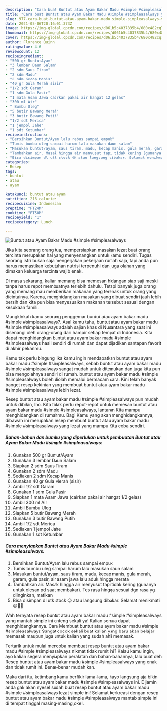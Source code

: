 ```yaml
---
description: "Cara buat Buntut atau Ayam Bakar Madu #simple #simpleasalways yang nikmat Untuk Jualan"
title: "Cara buat Buntut atau Ayam Bakar Madu #simple #simpleasalways yang nikmat Untuk Jualan"
slug: 977-cara-buat-buntut-atau-ayam-bakar-madu-simple-simpleasalways-yang-nikmat-untuk-jualan
date: 2021-05-06T20:16:01.373Z
image: https://img-global.cpcdn.com/recipes/d061b5c4037835b4/680x482cq70/buntut-atau-ayam-bakar-madu-simple-simpleasalways-foto-resep-utama.jpg
thumbnail: https://img-global.cpcdn.com/recipes/d061b5c4037835b4/680x482cq70/buntut-atau-ayam-bakar-madu-simple-simpleasalways-foto-resep-utama.jpg
cover: https://img-global.cpcdn.com/recipes/d061b5c4037835b4/680x482cq70/buntut-atau-ayam-bakar-madu-simple-simpleasalways-foto-resep-utama.jpg
author: Florence Quinn
ratingvalue: 4.6
reviewcount: 12
recipeingredient:
- "500 gr BuntutAyam"
- "3 lembar Daun Salam"
- "2 sdm Saus Tiram"
- "2 sdm Madu"
- "2 sdm Kecap Manis"
- "40 gr Gula Merah sisir"
- "1/2 sdt Garam"
- "1 sdm Gula Pasir"
- "1 mata Asam Jawa cairkan pakai air hangat 12 gelas"
- "300 ml Air"
- " Bumbu Uleg"
- "5 butir Bawang Merah"
- "3 butir Bawang Putih"
- "1/2 sdt Merica"
- "1 jempol Jahe"
- "1 sdt Ketumbar"
recipeinstructions:
- "Bersihkan Buntut/Ayam lalu rebus sampai empuk"
- "Tumis bumbu uleg sampai harum lalu masukan daun salam"
- "Masukan buntut/ayam, saus tiram, madu, kecap manis, gula merah, garam, gula pasir, air asam jawa lalu aduk hingga merata"
- "Tambahkan air. Masak hingga air menyusut tapi tidak kering (gunanya untuk olesan pd saat membakar). Tes rasa hingga sesuai dgn rasa yg diinginkan, matikan"
- "Bisa disimpan dl utk stock 😉 atau langsung dibakar. Selamat menikmati 😊👍🏻"
categories:
- Resep
tags:
- buntut
- atau
- ayam

katakunci: buntut atau ayam 
nutrition: 216 calories
recipecuisine: Indonesian
preptime: "PT24M"
cooktime: "PT50M"
recipeyield: "1"
recipecategory: Lunch

---
```



![Buntut atau Ayam Bakar Madu #simple #simpleasalways](https://img-global.cpcdn.com/recipes/d061b5c4037835b4/680x482cq70/buntut-atau-ayam-bakar-madu-simple-simpleasalways-foto-resep-utama.jpg)

Jika kita seorang orang tua, mempersiapkan masakan lezat buat orang tercinta merupakan hal yang menyenangkan untuk kamu sendiri. Tugas seorang istri bukan saja mengerjakan pekerjaan rumah saja, tapi anda pun harus memastikan kebutuhan nutrisi terpenuhi dan juga olahan yang dimakan keluarga tercinta wajib enak.

Di masa  sekarang, kalian memang bisa memesan hidangan siap saji meski tanpa harus repot membuatnya terlebih dahulu. Tetapi banyak juga orang yang memang mau memberikan makanan yang terenak untuk orang yang dicintainya. Karena, menghidangkan masakan yang dibuat sendiri jauh lebih bersih dan kita pun bisa menyesuaikan makanan tersebut sesuai dengan kesukaan famili. 



Mungkinkah kamu seorang penggemar buntut atau ayam bakar madu #simple #simpleasalways?. Asal kamu tahu, buntut atau ayam bakar madu #simple #simpleasalways adalah sajian khas di Nusantara yang saat ini disenangi oleh orang-orang dari hampir setiap tempat di Indonesia. Kita dapat menghidangkan buntut atau ayam bakar madu #simple #simpleasalways hasil sendiri di rumah dan dapat dijadikan santapan favorit di akhir pekanmu.

Kamu tak perlu bingung jika kamu ingin mendapatkan buntut atau ayam bakar madu #simple #simpleasalways, sebab buntut atau ayam bakar madu #simple #simpleasalways sangat mudah untuk ditemukan dan juga kita pun bisa mengolahnya sendiri di rumah. buntut atau ayam bakar madu #simple #simpleasalways boleh diolah memalui bermacam cara. Kini telah banyak banget resep kekinian yang membuat buntut atau ayam bakar madu #simple #simpleasalways lebih lezat.

Resep buntut atau ayam bakar madu #simple #simpleasalways pun mudah untuk dibikin, lho. Kita tidak perlu repot-repot untuk memesan buntut atau ayam bakar madu #simple #simpleasalways, lantaran Kita mampu menghidangkan di rumahmu. Bagi Kamu yang akan menghidangkannya, dibawah ini merupakan resep membuat buntut atau ayam bakar madu #simple #simpleasalways yang lezat yang mampu Kita coba sendiri.

<!--inarticleads1-->

##### Bahan-bahan dan bumbu yang diperlukan untuk pembuatan Buntut atau Ayam Bakar Madu #simple #simpleasalways:

1. Gunakan 500 gr Buntut/Ayam
1. Gunakan 3 lembar Daun Salam
1. Siapkan 2 sdm Saus Tiram
1. Gunakan 2 sdm Madu
1. Sediakan 2 sdm Kecap Manis
1. Gunakan 40 gr Gula Merah (sisir)
1. Ambil 1/2 sdt Garam
1. Gunakan 1 sdm Gula Pasir
1. Siapkan 1 mata Asam Jawa (cairkan pakai air hangat 1/2 gelas)
1. Ambil 300 ml Air
1. Ambil  Bumbu Uleg
1. Siapkan 5 butir Bawang Merah
1. Gunakan 3 butir Bawang Putih
1. Ambil 1/2 sdt Merica
1. Sediakan 1 jempol Jahe
1. Gunakan 1 sdt Ketumbar




<!--inarticleads2-->

##### Cara menyiapkan Buntut atau Ayam Bakar Madu #simple #simpleasalways:

1. Bersihkan Buntut/Ayam lalu rebus sampai empuk
1. Tumis bumbu uleg sampai harum lalu masukan daun salam
1. Masukan buntut/ayam, saus tiram, madu, kecap manis, gula merah, garam, gula pasir, air asam jawa lalu aduk hingga merata
1. Tambahkan air. Masak hingga air menyusut tapi tidak kering (gunanya untuk olesan pd saat membakar). Tes rasa hingga sesuai dgn rasa yg diinginkan, matikan
1. Bisa disimpan dl utk stock 😉 atau langsung dibakar. Selamat menikmati 😊👍🏻




Wah ternyata resep buntut atau ayam bakar madu #simple #simpleasalways yang mantab simple ini enteng sekali ya! Kalian semua dapat menghidangkannya. Cara Membuat buntut atau ayam bakar madu #simple #simpleasalways Sangat cocok sekali buat kalian yang baru akan belajar memasak maupun juga untuk kalian yang sudah ahli memasak.

Tertarik untuk mulai mencoba membuat resep buntut atau ayam bakar madu #simple #simpleasalways nikmat tidak rumit ini? Kalau kamu ingin, ayo kalian segera menyiapkan peralatan dan bahan-bahannya, lalu buat deh Resep buntut atau ayam bakar madu #simple #simpleasalways yang enak dan tidak rumit ini. Benar-benar mudah kan. 

Maka dari itu, ketimbang kamu berfikir lama-lama, hayo langsung aja bikin resep buntut atau ayam bakar madu #simple #simpleasalways ini. Dijamin anda gak akan nyesel sudah buat resep buntut atau ayam bakar madu #simple #simpleasalways lezat simple ini! Selamat berkreasi dengan resep buntut atau ayam bakar madu #simple #simpleasalways mantab simple ini di tempat tinggal masing-masing,oke!.

